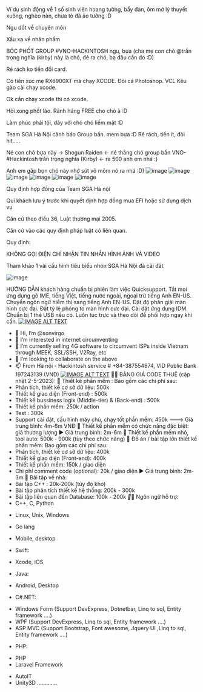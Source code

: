 Ví dụ sinh động về 1 số sinh viên hoang tưởng, bầy đàn, ôm mớ lý thuyết xuông, nghèo nàn,  chưa tỏ đã ảo tưởng :D 

Ngu dốt về chuyên môn

Xấu xa về nhân phẩm 

BÓC PHỐT GROUP #VNO-HACKINTOSH ngu, bựa (cha mẹ con chó @trần trọng nghĩa (kirby) này là chó, đẻ ra chó, bạ đâu cắn đó  :D)

Rẻ rách ko tiền đổi card.

Có tiền xúc mẹ RX6900XT mà chạy XCODE. Đòi cả Photoshop. VCL
Kêu gào cài chạy xcode.

Ok cần chạy xcode thì có xcode.

Hỏi xong phốt láo. Rảnh háng FREE cho chó à :D

Làm phúc phải tội, dây với chó chó liếm mặt :D

Team SGA Hà Nội cảnh báo Group bẩn. mem bựa :D
Rẻ rách, tiền ít, đòi hit.....

Né con chó bựa này ->  Shogun Raiden     <- né thằng chó group bẩn VNO-#Hackintosh  trần trọng nghĩa (Kirby) <- ra 500 anh em nhá :)

Anh em găp bọn chó này nhớ sút võ mõm nó ra nhá :D)
![image](https://github.com/sonvirgo/sonvirgo/assets/10823037/a31b9c99-e956-48d5-89cb-82f68502eefb)
![image](https://github.com/sonvirgo/sonvirgo/assets/10823037/6040e7a8-cbc9-4932-a00c-5d7eb1704ae4)
![image](https://github.com/sonvirgo/sonvirgo/assets/10823037/c1c52df0-7da5-4cf5-bccb-cc2850b083e8)
![image](https://github.com/sonvirgo/sonvirgo/assets/10823037/96f942d0-e7c7-4394-b586-1f7a52cc15b4)
![image](https://github.com/sonvirgo/sonvirgo/assets/10823037/57eda4cd-e140-4b59-98ab-f11708fc3956)
![image](https://github.com/sonvirgo/sonvirgo/assets/10823037/4fe29e7e-45a2-4abb-b6e0-db5933cae87b)

Quy định hợp đồng của Team SGA Hà nội

Quí khách lưu ý trước khi quyết định hợp đồng mua EFI hoặc sử dụng dịch vụ

Căn cứ theo điều 36, Luật thương mại 2005. 

Căn cứ vào các quy định pháp luật có liên quan. 

Quy định: 

KHÔNG GỌI ĐIỆN
CHỈ NHẬN TIN NHẮN HÌNH ẢNH VÀ VIDEO

Tham khảo 1 vài cấu hình tiêu biểu nhón SGA Hà Nội đã cài đăt

![image](https://github.com/sonvirgo/sonvirgo/assets/10823037/164836db-62a9-419c-96d6-112e41765493)

HƯỚNG DẪN khách hàng chuẩn bị phiên làm việc Quicksupport. 
Tắt mọi ứng dụng gõ IME, tiếng Việt, tiếng nước ngoài, ngoại trừ tiếng Anh EN-US. 
Chuyển ngôn ngữ hiểm thị sang tiếng Anh EN-US. 
Đặt độ phân giải màn hình cực đại. 
Đặt tỷ lệ phóng to màn hình cưc đại. 
Cài đặt ứng dụng IDM. 
Chuẩn bị 1 thẻ USB nếu có. 
Luôn túc trực và theo dõi để phối hợp ngay khi cần. 
[![IMAGE ALT TEXT](https://user-images.githubusercontent.com/10823037/234193037-9fa96700-5eca-4915-8cb3-580ec1e44858.jpg)](http://www.youtube.com/watch?v=Xbfd8ySwgjs "Hackintosh Asrock Z790 i5 13600KF ")
- 👋 Hi, I’m @sonvirgo
- 👀 I’m interested in internet circumventing
- 🌱 I’m currently selling 4G software to circumvent ISPs inside Vietnam through MEEK, SSL/SSH, V2Ray, etc
- 💞️ I’m looking to collaborate on the above
- 📫 From Hà nội - Hackintosh service # +84-387554874, VID Public Bank 197243139 (VND)
[![IMAGE ALT TEXT](https://user-images.githubusercontent.com/10823037/234192821-2947a09e-92bf-4533-bf85-bb8a525d0888.jpg)](https://www.youtube.com/watch?v=KQtA0EmNUEY "Elgamal implement in pure C for IUH")
🤩🤩 BẢNG GIÁ CODE THUÊ (cập nhật 2-5-2023):
🔖 Thiết kế phần mềm :
Bao gồm các chi phí sau:
- Phân tích, thiết kế cơ sở dữ liệu: 500k
- Thiết kế giao diện (Front-end) : 500k
- Thiết kế bussiness logix (Middle-tier) & (Back-end) : 500k
- Thiết kế phần mềm: 250k / action
- Test : 300k
- Support cài đặt, cấu hình máy chủ, chạy tốt phần mềm: 450k
---> Giá trung bình: 4m-6m VNĐ
📌 Thiết kế phần mềm có chức năng đặc biệt: giá thương lượng 
▶️ Giá trung bình: 2m-6m
🔖 Thiết kế phần mềm nhỏ, tool auto: 500k - 900k (tùy theo chức năng)
🔖 Đồ án / bài tập lớn thiết kế phần mềm:
Bao gồm các chi phí sau:
- Phân tích, thiết kế cơ sở dữ liệu: 400k
- Thiết kế giao diện (Front-end): 400k
- Thiết kế phần mềm: 150k / giao diện
- Chi phí comment code (optional): 20k / giao diện
▶️ Giá trung bình: 2m-3m
🔖 Bài tập về nhà:
- Bài tập C++ : 20k-200k (tùy độ khó)
- Bài tập phân tích thiết kế hệ thống: 200k - 300k
- Bài tập liên quan đến Database: 100k - 200k
*️⃣️*️⃣️
Ngôn ngữ hỗ trợ:
- C++, C, Python
+ Linux, Unix, Windows
- Go lang
+ Mobile, desktop
- Swift:
+ Xcode, iOS
- Java: 
+ Android, Desktop
- C#.NET:
+ Windows Form (Support DevExpress, Dotnetbar, Linq to sql, Entity framework ....)
+ WPF (Support DevExpress, Linq to sql, Entity framework ....)
+ ASP MVC (Support Bootstrap, Font awesome, Jquery UI ,Linq to sql, Entity framework ....)
- PHP:
+ PHP
+ Laravel Framework
- AutoIT
- Unity3D
............. 

<!---
sonvirgo/sonvirgo is a ✨ special ✨ repository because its `README.md` (this file) appears on your GitHub profile.
You can click the Preview link to take a look at your changes.
--->

